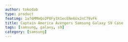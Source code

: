 ```yaml
---
author: tokodab
type: product
featimg: 1af6MMmQo2P8Fy3X1ecENe6Ux2nC79vFk
title: Captain America Avengers Samsung Galaxy S9 Case
tags: [samsung, galaxy, s9]
category: [samsung]
---
```

